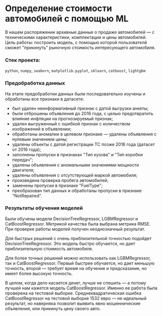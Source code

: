 # Определение стоимости автомобилей c помощью ML
В нашем распоряжении архивные данные о продаже автомобилей — с техническими характеристики, комплектации и цены автомобилей. Цель работы: построить модель, с помощью которой пользователй сможет "прикинуть" рыночную стоимость интересующего автомобиля.
### Стек проекта:
`python`, `numpy`, `seaborn`, `matplotlib.pyplot`, `sklearn`, `catboost`, `lightgbm`
### Предобработка данных
На этапе предобработки данных были последовательно изучены и обработаны все признаки в датасете:

- был удален неинформативный признак с датой выгрузки анкеты;
- были отброшены объявления до 2016 года, с целью предотвратить влияние инфляции на прогнозируемый признак;
- удален выгруженный с ошибкой признак с количеством изображений в объявлении;
- обработаны аномалии в целевом признаке — удалены объявления с нулевым значением цены;
- удалены объекты с датой регистрации ТС позже 2016 года (датасет от 2016 года);
- заполнены пропуски в признаках "Тип кузова" и "Тип коробки передач";
- удалены объявления с аномальными значениями мощности двигателя;
- удалены объявления с отсутствующей маркой автомобиля;
- произведена проверка пробега автомобилей;
- заменены пропуски в признаке "FuelType";
- преобразован тип данных и обработаны пропуски в признаке "NotRepaired".
### Результаты обучения моделей
Были обучены модели DecisionTreeRegressor, LGBMRegressor и CatBoostRegressor. Метрикой качества была выбрана метрика RMSE.  При проверке работы моделей получен неоднозначный результат.

Для быстрых решений с очень приблизительной точностью подойдет DecisionTreeRegressor. Это модель быстро обучается, но дает приблизительную стоимость автомобиля.

Для более точных решений можно использовать как LGBMRegressor, так и CatBoostRegressor. Первый быстрее обучается, но дает меньшую точность, второй — требует время на обучение и предсказание, но имеет более высокую точность.

В целом, когда дело касается денег, лучше не спешить — а потому лучшей нам кажется модель CatBoostRegressor. Именно ее работа была проверена на тестовой выборке.
Среднеквадратическая ошибка CatBoostRegressor на тестовой выборке 1532 евро — не идеальный результат, но наверняка позволит выявить явно мошеннические объявления, или прикинуть цену своего авто.
